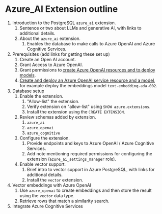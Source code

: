 # Azure_AI Extension outline

1. Introduction to the PostgreSQL `azure_ai` extension.
   1. Sentence or two about LLMs and generative AI, with links to additional details.
   2. About the `azure_ai` extension.
      1. Enables the database to make calls to Azure OpenAI and Azure Cognitive Services.
2. Prerequisites (add links for getting these set up)
   1. Create an Open AI account.
   2. Grant Access to Azure OpenAI.
   3. Grant permissions to [create Azure OpenAI resources and to deploy models](https://learn.microsoft.com/azure/ai-services/openai/how-to/role-based-access-control).
   4. [Create and deploy an Azure OpenAI service resource and a model](https://learn.microsoft.com/azure/ai-services/openai/how-to/create-resource?pivots=web-portal), for example deploy the embeddings model `text-embedding-ada-002`.
3. Database setup
   1. Enable the extension.
      1. "Allow-list" the extension.
      2. Verify extension on "allow-list" using `SHOW azure.extensions`.
      3. Install the extension using the `CREATE EXTENSION`.
   2. Review schemas added by extension.
      1. `azure_ai`
      2. `azure_openai`
      3. `azure_cognitive`
   3. Configure the extension.
      1. Provide endpoints and keys to Azure OpenAI / Azure Cognitive Services.
      2. Add note mentioning required permissions for configuring the extension (`azure_ai_settings_manager` role).
   4. Enable vector support.
      1. Brief intro to vector support in Azure PostgreSQL, with links for additional details.
      2. Install the `vector` extension.
4. Vector embeddings with Azure OpenAI
   1. Use `azure_openai` to create embeddings and then store the result using the `vector` data type.
   2. Retrieve rows that match a similarity search.
5. Integrate Azure Cognitive Services